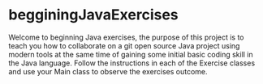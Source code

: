 # begginingJavaExercises

Welcome to beginning Java exercises, the purpose of this project is to teach you how to collaborate
on a git open source Java project using modern tools at the same time of gaining some initial basic coding
skill in the Java language. Follow the instructions in each of the Exercise classes and use your Main class
to observe the exercises outcome.